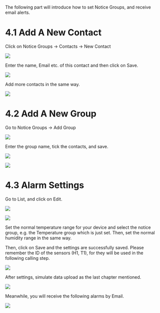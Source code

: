 The following part will introduce how to set Notice Groups, and receive email alerts.

# 4.1 Add A New Contact

Click on Notice Groups -> Contacts -> New Contact

![](https://leweidoc.oss-cn-hangzhou.aliyuncs.com/lewei50/img/devicebitmanual-xj-20180930-17.jpg)



Enter the name, Email etc. of this contact and then click on Save.

![](https://leweidoc.oss-cn-hangzhou.aliyuncs.com/lewei50/img/devicebitmanual-xj-20180930-18.jpg)


Add more contacts in the same way.



![](https://leweidoc.oss-cn-hangzhou.aliyuncs.com/lewei50/img/devicebitmanual-xj-20180930-19.jpg)


# 4.2 Add A New Group

Go to Notice Groups -> Add Group


![](https://leweidoc.oss-cn-hangzhou.aliyuncs.com/lewei50/img/devicebitmanual-xj-20180930-20.jpg)


Enter the group name, tick the contacts, and save.


![](https://leweidoc.oss-cn-hangzhou.aliyuncs.com/lewei50/img/devicebitmanual-xj-20180930-21.jpg)



![](https://leweidoc.oss-cn-hangzhou.aliyuncs.com/lewei50/img/devicebitmanual-xj-20180930-22.jpg)



# 4.3 Alarm Settings

Go to List, and click on Edit.



![](https://leweidoc.oss-cn-hangzhou.aliyuncs.com/lewei50/img/devicebitmanual-xj-20180930-23.jpg)

![](https://leweidoc.oss-cn-hangzhou.aliyuncs.com/lewei50/img/devicebitmanual-xj-20180930-24.jpg)



Set the normal temperature range for your device and select the notice group, e.g. the Temperature group which is just set.
Then, set the normal humidity range in the same way.




Then, click on Save and the settings are successfully saved. Please remember the ID of the sensors (H1, T1), for they will be used in the following calling step.



![](https://leweidoc.oss-cn-hangzhou.aliyuncs.com/lewei50/img/devicebitmanual-xj-20180930-25.jpg)



After settings, simulate data upload as the last chapter mentioned.


![](https://leweidoc.oss-cn-hangzhou.aliyuncs.com/lewei50/img/devicebitmanual-xj-20180930-26.jpg)



Meanwhile, you will receive the following alarms by Email.

![](https://leweidoc.oss-cn-hangzhou.aliyuncs.com/lewei50/img/devicebitmanual-xj-20180930-27.jpg)


